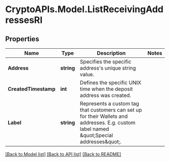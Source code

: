 # CryptoAPIs.Model.ListReceivingAddressesRI

## Properties

Name | Type | Description | Notes
------------ | ------------- | ------------- | -------------
**Address** | **string** | Specifies the specific address&#39;s unique string value. | 
**CreatedTimestamp** | **int** | Defines the specific UNIX time when the deposit address was created. | 
**Label** | **string** | Represents a custom tag that customers can set up for their Wallets and addresses. E.g. custom label named \&quot;Special addresses\&quot;. | 

[[Back to Model list]](../README.md#documentation-for-models) [[Back to API list]](../README.md#documentation-for-api-endpoints) [[Back to README]](../README.md)

